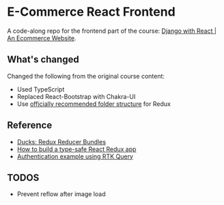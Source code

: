 # E-Commerce React Frontend

A code-along repo for the frontend part of the course: [Django with React | An Ecommerce Website](https://www.udemy.com/course/django-with-react-an-ecommerce-website/).

## What's changed

Changed the following from the original course content:

- Used TypeScript
- Replaced React-Bootstrap with Chakra-UI
- Use [officially recommended folder structure](https://redux.js.org/faq/code-structure#what-should-my-file-structure-look-like-how-should-i-group-my-action-creators-and-reducers-in-my-project-where-should-my-selectors-go) for Redux

## Reference

- [Ducks: Redux Reducer Bundles](https://github.com/erikras/ducks-modular-redux)
- [How to build a type-safe React Redux app](https://blog.logrocket.com/how-to-build-a-type-safe-react-redux-app/)
- [Authentication example using RTK Query](https://redux-toolkit.js.org/rtk-query/usage/examples#authentication)

## TODOS

- Prevent reflow after image load
